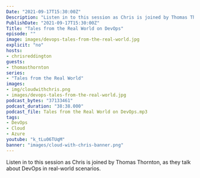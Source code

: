 ```yaml
---
Date: "2021-09-17T15:30:00Z"
Description: "Listen in to this session as Chris is joined by Thomas Thornton, as they talk about DevOps in real-world scenarios."
PublishDate: "2021-09-17T15:30:00Z"
Title: "Tales from the Real World on DevOps"
episode: ""
image: images/devops-tales-from-the-real-world.jpg
explicit: "no"
hosts:
- chrisreddington
guests:
- thomasthornton
series:
- "Tales from the Real World"
images:
- img/cloudwithchris.png
- images/devops-tales-from-the-real-world.jpg
podcast_bytes: "37133461"
podcast_duration: "38:38.000"
podcast_file: Tales from the Real World on DevOps.mp3
tags:
- DevOps
- Cloud
- Azure
youtube: "k_tLu06TUqM"
banner: "images/cloud-with-chris-banner.png"
---
```

Listen in to this session as Chris is joined by Thomas Thornton, as they talk about DevOps in real-world scenarios.
